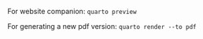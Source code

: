 

For website companion:
`quarto preview`

For generating a new pdf version:
`quarto render --to pdf`